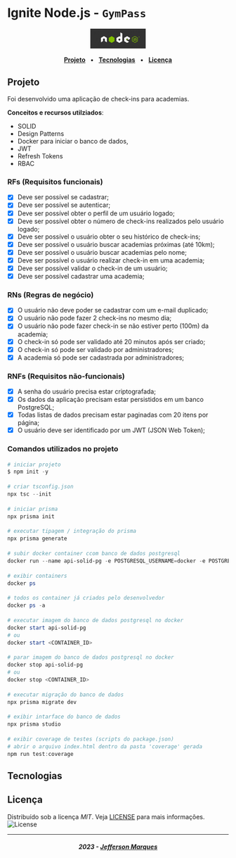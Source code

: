 <!-- markdownlint-disable MD033 -->

# Ignite Node.js - `GymPass`

<div align="center">
   <img alt="Node.js" src=".github/assets/nodejs-logo.jpg" width="25%"/>
</div>

<div align="center">

[**Projeto**](#projeto) &nbsp;&nbsp;**•**&nbsp;&nbsp;
[**Tecnologias**](#tecnologias) &nbsp;&nbsp;**•**&nbsp;&nbsp;
[**Licença**](#licença)

</div>

## Projeto

Foi desenvolvido uma aplicação de check-ins para academias.

**Conceitos e recursos utilziados**:

- SOLID
- Design Patterns
- Docker para iniciar o banco de dados,
- JWT
- Refresh Tokens
- RBAC

### RFs (Requisitos funcionais)

- [x] Deve ser possível se cadastrar;
- [x] Deve ser possível se autenticar;
- [x] Deve ser possível obter o perfil de um usuário logado;
- [x] Deve ser possível obter o número de check-ins realizados pelo usuário logado;
- [x] Deve ser possível o usuário obter o seu histórico de check-ins;
- [x] Deve ser possível o usuário buscar academias próximas (até 10km);
- [x] Deve ser possível o usuário buscar academias pelo nome;
- [x] Deve ser possível o usuário realizar check-in em uma academia;
- [x] Deve ser possível validar o check-in de um usuário;
- [x] Deve ser possível cadastrar uma academia;

### RNs (Regras de negócio)

- [x] O usuário não deve poder se cadastrar com um e-mail duplicado;
- [x] O usuário não pode fazer 2 check-ins no mesmo dia;
- [x] O usuário não pode fazer check-in se não estiver perto (100m) da academia;
- [x] O check-in só pode ser validado até 20 minutos após ser criado;
- [x] O check-in só pode ser validado por administradores;
- [x] A academia só pode ser cadastrada por administradores;

### RNFs (Requisitos não-funcionais)

- [x] A senha do usuário precisa estar criptografada;
- [x] Os dados da aplicação precisam estar persistidos em um banco PostgreSQL;
- [x] Todas listas de dados precisam estar paginadas com 20 itens por página;
- [x] O usuário deve ser identificado por um JWT (JSON Web Token);

### Comandos utilizados no projeto

```powershell
# iniciar projeto
$ npm init -y

# criar tsconfig.json
npx tsc --init

# iniciar prisma
npx prisma init

# executar tipagem / integração do prisma
npx prisma generate

# subir docker container ccom banco de dados postgresql
docker run --name api-solid-pg -e POSTGRESQL_USERNAME=docker -e POSTGRESQL_PASSWORD=<senha> -e POSTGRESQL_DATABASE=apisolid -p 5432:5432 bitnami/postgresql

# exibir containers
docker ps

# todos os container já criados pelo desenvolvedor
docker ps -a

# executar imagem do banco de dados postgresql no docker
docker start api-solid-pg
# ou
docker start <CONTAINER_ID>

# parar imagem do banco de dados postgresql no docker
docker stop api-solid-pg
# ou
docker stop <CONTAINER_ID>

# executar migração do banco de dados
npx prisma migrate dev

# exibir intarface do banco de dados
npx prisma studio

# exibir coverage de testes (scripts do package.json)
# abrir o arquivo index.html dentro da pasta 'coverage' gerada
npm run test:coverage
```

## Tecnologias

## Licença

Distribuído sob a licença *MIT*. Veja [LICENSE](LICENSE) para mais informações.  <img alt="License" src="https://img.shields.io/static/v1?label=license&message=MIT&color=49AA26&labelColor=000000">

---

<h5 align="center">
  2023 - <a href="https://github.com/jefim9413/">Jefferson Marques</a>
</h5>